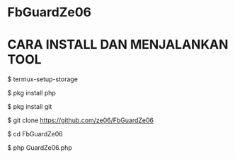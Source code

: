 # FbGuardZe06

# CARA INSTALL DAN MENJALANKAN TOOL

$ termux-setup-storage

$ pkg install php

$ pkg install git

$ git clone https://github.com/ze06/FbGuardZe06

$ cd FbGuardZe06

$ php GuardZe06.php
